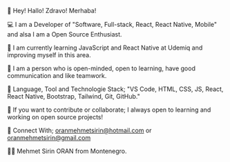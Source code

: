 👋 Hey! Hallo! Zdravo! Merhaba!


💻 I am a Developer of "Software, Full-stack, React, React Native, Mobile" and alsa I am a Open Source Enthusiast.

🔭 I am currently learning JavaScript and React Native at Udemiq and improving myself in this area.

👯 I  am a person who is open-minded, open to learning, have good communication and like teamwork.


📖 Language, Tool and Technologie Stack; "VS Code, HTML, CSS, JS, React, React Native, Bootstrap, Tailwind, Git, GitHub."


 👀 If you want to contribute or collaborate; I always open to learning and working on open source projects!
 

💬 Connect With; oranmehmetsirin@hotmail.com or oranmehmetsirin@gmail.com


👨‍💻 Mehmet Sirin ORAN from Montenegro.

